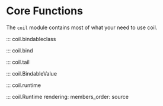 # Core Functions

The `coil` module contains most of what your need to use
coil.

::: coil.bindableclass

::: coil.bind

::: coil.tail

::: coil.BindableValue

::: coil.runtime

::: coil.Runtime
    rendering:
      members_order: source
